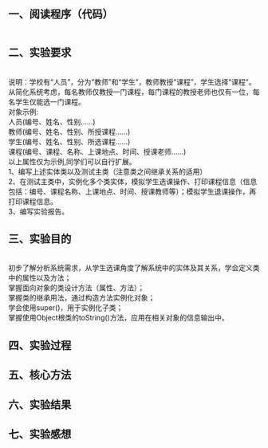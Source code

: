 ## 一、阅读程序（代码）
``` 

``` 
## 二、实验要求
<br>说明：学校有“人员”，分为“教师”和“学生”，教师教授“课程”，学生选择“课程”。从简化系统考虑，每名教师仅教授一门课程，每门课程的教授老师也仅有一位，每名学生仅能选一门课程。
<br>对象示例:<br>人员(编号、姓名、性别......)
             <br>教师(编号、姓名、性别、所授课程......)
             <br>学生(编号、姓名、性别、所选课程......)
             <br>课程(编号、课程、名称、上课地点、时间、授课老师......)
<br>以上属性仅为示例,同学们可以自行扩展。
<br>1、编写上述实体类以及测试主类（注意类之间继承关系的适用）
<br>2、在测试主类中，实例化多个类实体，模拟学生选课操作、打印课程信息（信息包括：编号、课程名称、上课地点、时间、授课教师等）；模拟学生退课操作，再打印课程信息。
<br>3、编写实验报告。

     

## 三、实验目的
<br>初步了解分析系统需求，从学生选课角度了解系统中的实体及其关系，学会定义类中的属性以及方法；
<br>掌握面向对象的类设计方法（属性、方法）；
<br>掌握类的继承用法，通过构造方法实例化对象；
<br>学会使用super()，用于实例化子类；
<br>掌握使用Object根类的toString()方法，应用在相关对象的信息输出中。

## 四、实验过程

## 五、核心方法

## 六、实验结果

## 七、实验感想
